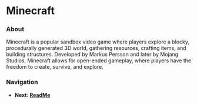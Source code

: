 # Minecraft

### About
Minecraft is a popular sandbox video game where players explore a blocky, procedurally generated 3D world, gathering resources, crafting items, and building structures. Developed by Markus Persson and later by Mojang Studios, Minecraft allows for open-ended gameplay, where players have the freedom to create, survive, and explore.

### Navigation

- **Next: [ReadMe](./README.md)**
